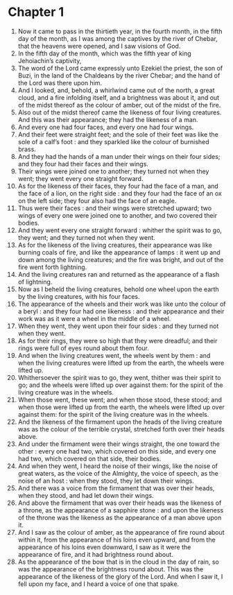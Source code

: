 # Chapter 1

1. Now it came to pass in the thirtieth year, in the fourth month, in the fifth day of the month, as I was among the captives by the river of Chebar, that the heavens were opened, and I saw visions of God.
2. In the fifth day of the month, which was the fifth year of king Jehoiachin’s captivity,
3. The word of the Lord came expressly unto Ezekiel the priest, the son of Buzi, in the land of the Chaldeans by the river Chebar; and the hand of the Lord was there upon him.
4. And I looked, and, behold, a whirlwind came out of the north, a great cloud, and a fire infolding itself, and a brightness was about it, and out of the midst thereof as the colour of amber, out of the midst of the fire.
5. Also out of the midst thereof came the likeness of four living creatures. And this was their appearance; they had the likeness of a man.
6. And every one had four faces, and every one had four wings.
7. And their feet were straight feet; and the sole of their feet was like the sole of a calf’s foot : and they sparkled like the colour of burnished brass.
8. And they had the hands of a man under their wings on their four sides; and they four had their faces and their wings.
9. Their wings were joined one to another; they turned not when they went; they went every one straight forward.
10. As for the likeness of their faces, they four had the face of a man, and the face of a lion, on the right side : and they four had the face of an ox on the left side; they four also had the face of an eagle.
11. Thus were their faces : and their wings were stretched upward; two wings of every one were joined one to another, and two covered their bodies.
12. And they went every one straight forward : whither the spirit was to go, they went; and they turned not when they went.
13. As for the likeness of the living creatures, their appearance was like burning coals of fire, and like the appearance of lamps : it went up and down among the living creatures; and the fire was bright, and out of the fire went forth lightning.
14. And the living creatures ran and returned as the appearance of a flash of lightning.
15. Now as I beheld the living creatures, behold one wheel upon the earth by the living creatures, with his four faces.
16. The appearance of the wheels and their work was like unto the colour of a beryl : and they four had one likeness : and their appearance and their work was as it were a wheel in the middle of a wheel.
17. When they went, they went upon their four sides : and they turned not when they went.
18. As for their rings, they were so high that they were dreadful; and their rings were full of eyes round about them four.
19. And when the living creatures went, the wheels went by them : and when the living creatures were lifted up from the earth, the wheels were lifted up.
20. Whithersoever the spirit was to go, they went, thither was their spirit to go; and the wheels were lifted up over against them: for the spirit of the living creature was in the wheels.
21. When those went, these went; and when those stood, these stood; and when those were lifted up from the earth, the wheels were lifted up over against them: for the spirit of the living creature was in the wheels.
22. And the likeness of the firmament upon the heads of the living creature was as the colour of the terrible crystal, stretched forth over their heads above.
23. And under the firmament were their wings straight, the one toward the other : every one had two, which covered on this side, and every one had two, which covered on that side, their bodies.
24. And when they went, I heard the noise of their wings, like the noise of great waters, as the voice of the Almighty, the voice of speech, as the noise of an host : when they stood, they let down their wings.
25. And there was a voice from the firmament that was over their heads, when they stood, and had let down their wings.
26. And above the firmament that was over their heads was the likeness of a throne, as the appearance of a sapphire stone : and upon the likeness of the throne was the likeness as the appearance of a man above upon it.
27. And I saw as the colour of amber, as the appearance of fire round about within it, from the appearance of his loins even upward, and from the appearance of his loins even downward, I saw as it were the appearance of fire, and it had brightness round about.
28. As the appearance of the bow that is in the cloud in the day of rain, so was the appearance of the brightness round about. This was the appearance of the likeness of the glory of the Lord. And when I saw it, I fell upon my face, and I heard a voice of one that spake.

